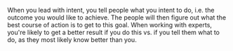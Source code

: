 When you lead with intent, you tell people what you intent to do, i.e. the outcome you would like to achieve. The people will then figure out what the best course of action is to get to this goal. When working with experts, you're likely to get a better result if you do this vs. if you tell them what to do, as they most likely know better than you.